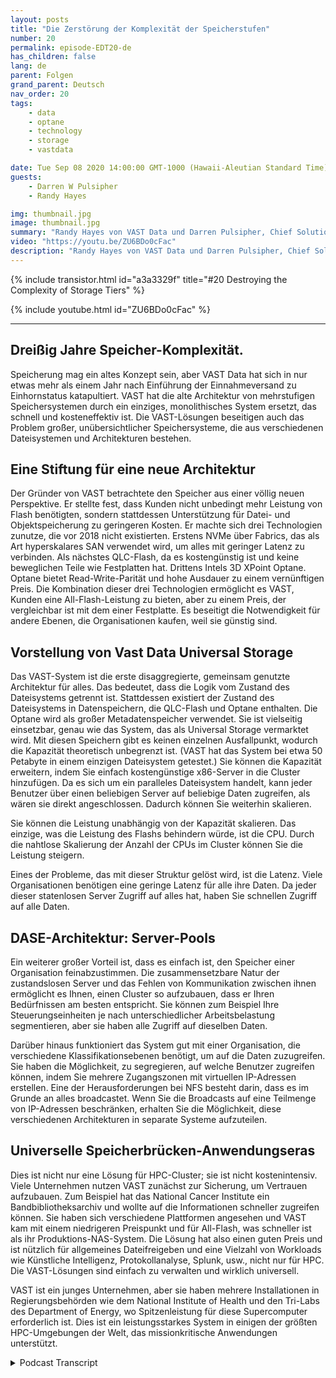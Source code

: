 ```yaml
---
layout: posts
title: "Die Zerstörung der Komplexität der Speicherstufen"
number: 20
permalink: episode-EDT20-de
has_children: false
lang: de
parent: Folgen
grand_parent: Deutsch
nav_order: 20
tags:
    - data
    - optane
    - technology
    - storage
    - vastdata

date: Tue Sep 08 2020 14:00:00 GMT-1000 (Hawaii-Aleutian Standard Time)
guests:
    - Darren W Pulsipher
    - Randy Hayes

img: thumbnail.jpg
image: thumbnail.jpg
summary: "Randy Hayes von VAST Data und Darren Pulsipher, Chief Solutions Architect, Public Sector, Intel, diskutieren die innovative Speicherarchitektur von VAST Data, die den Bedarf an Ebenen durch die Verwendung von NVMe über Fabrics, QLC-Flash und 3D XPoint Optane beseitigt."
video: "https://youtu.be/ZU6BDo0cFac"
description: "Randy Hayes von VAST Data und Darren Pulsipher, Chief Solutions Architect, Public Sector, Intel, diskutieren die innovative Speicherarchitektur von VAST Data, die den Bedarf an Ebenen durch die Verwendung von NVMe über Fabrics, QLC-Flash und 3D XPoint Optane beseitigt."
---
```


<div>
{% include transistor.html id="a3a3329f" title="#20 Destroying the Complexity of Storage Tiers" %}

{% include youtube.html id="ZU6BDo0cFac" %}
</div>

---

## Dreißig Jahre Speicher-Komplexität.

Speicherung mag ein altes Konzept sein, aber VAST Data hat sich in nur etwas mehr als einem Jahr nach Einführung der Einnahmeversand zu Einhornstatus katapultiert. VAST hat die alte Architektur von mehrstufigen Speichersystemen durch ein einziges, monolithisches System ersetzt, das schnell und kosteneffektiv ist. Die VAST-Lösungen beseitigen auch das Problem großer, unübersichtlicher Speichersysteme, die aus verschiedenen Dateisystemen und Architekturen bestehen.

## Eine Stiftung für eine neue Architektur

Der Gründer von VAST betrachtete den Speicher aus einer völlig neuen Perspektive. Er stellte fest, dass Kunden nicht unbedingt mehr Leistung von Flash benötigten, sondern stattdessen Unterstützung für Datei- und Objektspeicherung zu geringeren Kosten. Er machte sich drei Technologien zunutze, die vor 2018 nicht existierten. Erstens NVMe über Fabrics, das als Art hyperskalares SAN verwendet wird, um alles mit geringer Latenz zu verbinden. Als nächstes QLC-Flash, da es kostengünstig ist und keine beweglichen Teile wie Festplatten hat. Drittens Intels 3D XPoint Optane. Optane bietet Read-Write-Parität und hohe Ausdauer zu einem vernünftigen Preis. Die Kombination dieser drei Technologien ermöglicht es VAST, Kunden eine All-Flash-Leistung zu bieten, aber zu einem Preis, der vergleichbar ist mit dem einer Festplatte. Es beseitigt die Notwendigkeit für andere Ebenen, die Organisationen kaufen, weil sie günstig sind.

## Vorstellung von Vast Data Universal Storage

Das VAST-System ist die erste disaggregierte, gemeinsam genutzte Architektur für alles. Das bedeutet, dass die Logik vom Zustand des Dateisystems getrennt ist. Stattdessen existiert der Zustand des Dateisystems in Datenspeichern, die QLC-Flash und Optane enthalten. Die Optane wird als großer Metadatenspeicher verwendet. Sie ist vielseitig einsetzbar, genau wie das System, das als Universal Storage vermarktet wird. Mit diesen Speichern gibt es keinen einzelnen Ausfallpunkt, wodurch die Kapazität theoretisch unbegrenzt ist. (VAST hat das System bei etwa 50 Petabyte in einem einzigen Dateisystem getestet.) Sie können die Kapazität erweitern, indem Sie einfach kostengünstige x86-Server in die Cluster hinzufügen. Da es sich um ein paralleles Dateisystem handelt, kann jeder Benutzer über einen beliebigen Server auf beliebige Daten zugreifen, als wären sie direkt angeschlossen. Dadurch können Sie weiterhin skalieren.

Sie können die Leistung unabhängig von der Kapazität skalieren. Das einzige, was die Leistung des Flashs behindern würde, ist die CPU. Durch die nahtlose Skalierung der Anzahl der CPUs im Cluster können Sie die Leistung steigern.

Eines der Probleme, das mit dieser Struktur gelöst wird, ist die Latenz. Viele Organisationen benötigen eine geringe Latenz für alle ihre Daten. Da jeder dieser statenlosen Server Zugriff auf alles hat, haben Sie schnellen Zugriff auf alle Daten.

## DASE-Architektur: Server-Pools

Ein weiterer großer Vorteil ist, dass es einfach ist, den Speicher einer Organisation feinabzustimmen. Die zusammensetzbare Natur der zustandslosen Server und das Fehlen von Kommunikation zwischen ihnen ermöglicht es Ihnen, einen Cluster so aufzubauen, dass er Ihren Bedürfnissen am besten entspricht. Sie können zum Beispiel Ihre Steuerungseinheiten je nach unterschiedlicher Arbeitsbelastung segmentieren, aber sie haben alle Zugriff auf dieselben Daten.

Darüber hinaus funktioniert das System gut mit einer Organisation, die verschiedene Klassifikationsebenen benötigt, um auf die Daten zuzugreifen. Sie haben die Möglichkeit, zu segregieren, auf welche Benutzer zugreifen können, indem Sie mehrere Zugangszonen mit virtuellen IP-Adressen erstellen. Eine der Herausforderungen bei NFS besteht darin, dass es im Grunde an alles broadcastet. Wenn Sie die Broadcasts auf eine Teilmenge von IP-Adressen beschränken, erhalten Sie die Möglichkeit, diese verschiedenen Architekturen in separate Systeme aufzuteilen.

## Universelle Speicherbrücken-Anwendungseras

Dies ist nicht nur eine Lösung für HPC-Cluster; sie ist nicht kostenintensiv. Viele Unternehmen nutzen VAST zunächst zur Sicherung, um Vertrauen aufzubauen. Zum Beispiel hat das National Cancer Institute ein Bandbibliotheksarchiv und wollte auf die Informationen schneller zugreifen können. Sie haben sich verschiedene Plattformen angesehen und VAST kam mit einem niedrigeren Preispunkt und für All-Flash, was schneller ist als ihr Produktions-NAS-System. Die Lösung hat also einen guten Preis und ist nützlich für allgemeines Dateifreigeben und eine Vielzahl von Workloads wie Künstliche Intelligenz, Protokollanalyse, Splunk, usw., nicht nur für HPC. Die VAST-Lösungen sind einfach zu verwalten und wirklich universell.

VAST ist ein junges Unternehmen, aber sie haben mehrere Installationen in Regierungsbehörden wie dem National Institute of Health und den Tri-Labs des Department of Energy, wo Spitzenleistung für diese Supercomputer erforderlich ist. Dies ist ein leistungsstarkes System in einigen der größten HPC-Umgebungen der Welt, das missionkritische Anwendungen unterstützt.



<details>
<summary> Podcast Transcript </summary>

<p></p>

</details>
